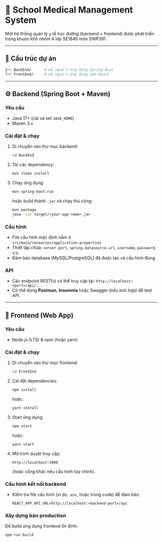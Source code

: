 # 🏥 School Medical Management System

Một hệ thống quản lý y tế học đường (backend + frontend) được phát triển trong khuôn khổ nhóm 4 lớp SE1840 môn SWP391.

---

## 📂 Cấu trúc dự án


```bash
├── BackEnd/      # mã nguồn ứng dụng Spring Boot
└── FrontEnd/     # mã nguồn ứng dụng web React
```

---

## ⚙️ Backend (Spring Boot + Maven)

### Yêu cầu
- Java 17+ (cài và set `JAVA_HOME`)
- Maven 3.x

### Cài đặt & chạy
1. Di chuyển vào thư mục backend:
    ```bash
    cd BackEnd
    ```
2. Tải các dependency:
    ```bash
    mvn clean install
    ```
3. Chạy ứng dụng:
    ```bash
    mvn spring-boot:run
    ```
   hoặc build thành `.jar` và chạy thủ công:
    ```bash
    mvn package
    java -jar target/<your-app-name>.jar
    ```

### Cấu hình
- File cấu hình mặc định nằm ở `src/main/resources/application.properties`
- Thiết lập chứa: `server.port`, `spring.datasource.url`, `username`, `password`, v.v.
- Đảm bảo database (MySQL/PostgreSQL) đã được tạo và cấu hình đúng.

### API
- Các endpoint RESTful có thể truy cập tại: `http://localhost:<port>/api/...`
- Có thể dùng **Postman**, **Insomnia** hoặc Swagger (nếu tích hợp) để test API.

---

## 🧩 Frontend (Web App)

### Yêu cầu
- Node.js (LTS) & npm (hoặc yarn)

### Cài đặt & chạy
1. Di chuyển vào thư mục frontend:
    ```bash
    cd FrontEnd
    ```
2. Cài đặt dependencies:
    ```bash
    npm install
    ```
   hoặc:
    ```bash
    yarn install
    ```
3. Start ứng dụng:
    ```bash
    npm start
    ```
   hoặc:
    ```bash
    yarn start
    ```

4. Mở trình duyệt truy cập:
    ```
    http://localhost:3000
    ```
   (hoặc cổng khác nếu cấu hình tùy chỉnh).

### Cấu hình kết nối backend
- Kiểm tra file cấu hình (ví dụ `.env`, hoặc trong code) để đảm bảo:
    ```env
    REACT_APP_API_URL=http://localhost:<backend-port>/api
    ```

### Xây dựng bản production
Để build ứng dụng frontend ổn định:
```bash
npm run build
